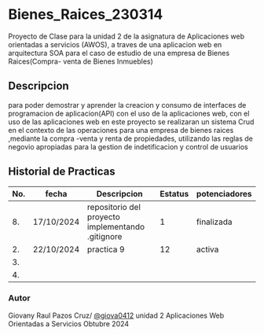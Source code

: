 # Bienes_Raices_230314
Proyecto de Clase para la unidad 2 de la asignatura  de Aplicaciones web 
orientadas a servicios (AWOS), a traves de una aplicacion web en arquitectura SOA 
para el caso de estudio de una empresa de Bienes Raices(Compra- venta de Bienes Inmuebles)

## Descripcion 
para poder demostrar y aprender la creacion y consumo de interfaces de programacion de aplicacion(API)
con el uso de la aplicaciones web, con el uso de las aplicaciones web en este proyecto se realizaran un 
sistema Crud en el contexto de las operaciones para una empresa de bienes raices ,mediante la compra -venta y renta de propiedades,
utilizando las reglas de negovio apropiadas para la gestion de indetificacion y control de usuarios

## Historial de Practicas 

|No.|fecha|Descripcion|Estatus|potenciadores|
|--|--|--|--|--|
|8.|17/10/2024|repositorio del proyecto implementando .gitignore|1|finalizada|
|2.|22/10/2024|practica 9|12|activa|
|3.|||
|4.|||

### Autor
Giovany Raul Pazos Cruz/ [@giova0412](https://github.com/giova0412)
unidad 2
Aplicaciones Web Orientadas a Servicios 
Obtubre 2024

